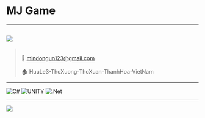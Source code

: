 
# MJ Game
---

![](https://github.com/mindongun123/MJGame/blob/main/MJGame.gif)
---
> <br>📧 mindongun123@gmail.com<br>
> <br>🏠 HuuLe3-ThoXuong-ThoXuan-ThanhHoa-VietNam<br>
---

<div class ="Socials">



<!--<a href="https://www.facebook.com/md.6823">
  <img src="./facebook.png"   width="32" height="32" >
</a>
<a href="https://www.instagram.com/mindongunjunmyungjoo/">
  <img src="./instagram.png"  width="32f" height="32f" >
</a>


<a href="https://discord.gg/mindongun#9535">
  <img src="./discord.png"   width="32" height="32" >
</a>
</div>

-->


![C#](https://img.shields.io/badge/c%23-%23239120.svg?style=for-the-badge&logo=c-sharp&logoColor=white)
![UNITY](https://img.shields.io/badge/Unity-%2320232a.svg?style=for-the-badge&logo=unity&logoColor=white) 
![.Net](https://img.shields.io/badge/.NET-5C2D91?style=for-the-badge&logo=.net&logoColor=white)
<!-- ![Markdown](https://img.shields.io/badge/markdown-%23000000.svg?style=for-the-badge&logo=markdown&logoColor=white)
![Python](https://img.shields.io/badge/python-3670A0?style=for-the-badge&logo=python&logoColor=ffdd54) 


![MongoDB](https://img.shields.io/badge/MongoDB-%234ea94b.svg?style=for-the-badge&logo=mongodb&logoColor=white) 
![NumPy](https://img.shields.io/badge/numpy-%23013243.svg?style=for-the-badge&logo=numpy&logoColor=white) 
![Pandas](https://img.shields.io/badge/pandas-%23150458.svg?style=for-the-badge&logo=pandas&logoColor=white) 
![SciPy](https://img.shields.io/badge/SciPy-%230C55A5.svg?style=for-the-badge&logo=scipy&logoColor=%white)-->
---
[![](https://visitcount.itsvg.in/api?id=mindongun23&icon=1&color=3)](https://visitcount.itsvg.in)

<!-- Proudly created with GPRM ( https://gprm.itsvg.in ) -->






